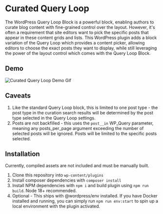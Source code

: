 # Curated Query Loop

The WordPress Query Loop Block is a powerful block, enabling authors to curate blog content with fine-grained control over the layout. However, it's often a requirement that site editors want to pick the specific posts that appear in these content grids and lists. This WordPress plugin adds a block variation of the Query Loop which provides a content picker, allowing editors to choose the exact posts they want to display, while still leveraging the power of the layout control which comes with the Query Loop Block. 

## Demo
![Curated Query Loop Demo Gif](assets/images/curated-query-loop.gif)

## Caveats

1. Like the standard Query Loop block, this is limited to one post type - the post type in the curation search results will be determined by the post type selected in the Query Loop settings.
2. Posts are not backfilled - this uses the `post__in` WP_Query parameter, meaning any posts_per_page argument exceeding the number of selected posts will be ignored. Posts will be limited to the specific posts selected.

## Installation
Currently, compiled assets are not included and must be manually built.
1. Clone this repository into `wp-content/plugins`
2. Install composer dependencies with `composer install`
3. Install NPM dependencies with `npm i` and build plugin using `npm run build`. Node 18+ recommended.
4. Optional - This ships with @wordpress/env installed. If you have Docker installed and running, you can simply run `npm run env:start` to spin up a local environment with the plugin activated.
